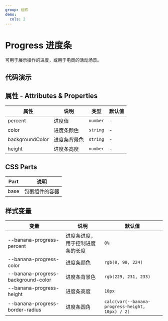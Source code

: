```yaml
---
group: 组件
demo:
  cols: 2
---
```


# Progress 进度条

可用于展示操作的进度，或用于电商的活动场景。

## 代码演示

<code src="./demos/basicUsage.tsx"></code>
<code src="./demos/customColor.tsx"></code>
<code src="./demos/customHeight.tsx"></code>
<code src="./demos/dynamic.tsx"></code>

## 属性 - Attributes & Properties

| 属性            | 说明         | 类型     | 默认值 |
| --------------- | ------------ | -------- | ------ |
| percent         | 进度值       | `number` | -      |
| color           | 进度条颜色   | `string` | -      |
| backgroundColor | 进度条背景色 | `string` | -      |
| height          | 进度条高度   | `number` | -      |

## CSS Parts

| Part | 说明           |
| ---- | -------------- |
| base | 包裹组件的容器 |

## 样式变量

| 变量                               | 说明                             | 默认值                                          |
| ---------------------------------- | -------------------------------- | ----------------------------------------------- |
| --banana-progress-percent          | 进度条进度，用于控制进度条的长度 | `0%`                                            |
| --banana-progress-color            | 进度条颜色                       | `rgb(0, 90, 224)`                               |
| --banana-progress-background-color | 进度条背景色                     | `rgb(229, 231, 233)`                            |
| --banana-progress-height           | 进度条高度                       | `10px`                                          |
| --banana-progress-border-radius    | 进度条圆角                       | `calc(var(--banana-progress-height, 10px) / 2)` |
